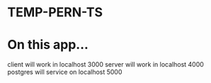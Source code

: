 # TEMP-PERN-TS

# On this app...

client will work in localhost 3000
server will work in localhost 4000
postgres will service on localhost 5000
